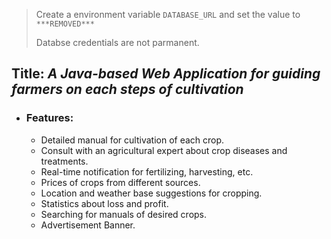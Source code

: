 >  Create a environment variable `DATABASE_URL` 
>  and set the value to `***REMOVED***`
> 
>  Databse credentials are not parmanent.
 
 
## Title: _A Java-based Web Application for guiding farmers on each steps of cultivation_
- ### Features:
  - Detailed manual for cultivation of each crop.
  - Consult with an agricultural expert about crop diseases and treatments.
  - Real-time notification for fertilizing, harvesting, etc.
  - Prices of crops from different sources.
  - Location and weather base suggestions for cropping.
  - Statistics about loss and profit.
  - Searching for manuals of desired crops.
  - Advertisement Banner. 

